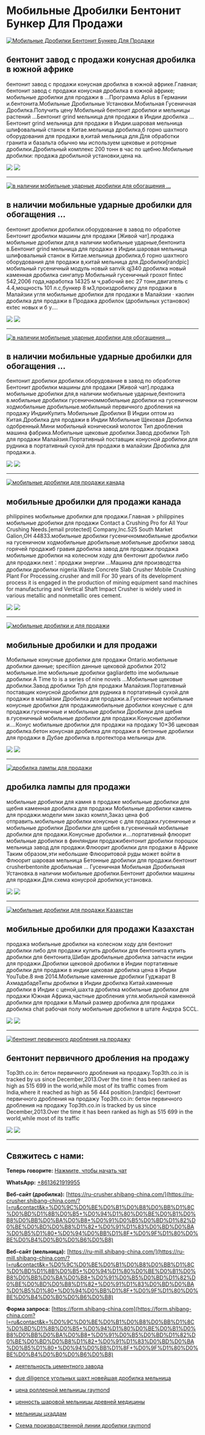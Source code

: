 # Мобильные Дробилки Бентонит Бункер Для Продажи

<a href="https://swt.shibang-china.com/?l=ru&img&k=%D0%9C%D0%BE%D0%B1%D0%B8%D0%BB%D1%8C%D0%BD%D1%8B%D0%B5+%D0%94%D1%80%D0%BE%D0%B1%D0%B8%D0%BB%D0%BA%D0%B8+%D0%91%D0%B5%D0%BD%D1%82%D0%BE%D0%BD%D0%B8%D1%82+%D0%91%D1%83%D0%BD%D0%BA%D0%B5%D1%80+%D0%94%D0%BB%D1%8F+%D0%9F%D1%80%D0%BE%D0%B4%D0%B0%D0%B6%D0%B8" target="_blank">![Мобильные Дробилки Бентонит Бункер Для Продажи](http://static.shibang-china.com/all-800x300/1138.jpg)</a>

## бентонит завод с продажи конусная дробилка в южной африке
бентонит завод с продажи конусная дробилка в южной африке.Главная; бентонит завод с продажи конусная дробилка в южной африке; мобильные дробилки для продажи в …Программа Aplus в Германии и.бентонита.Мобильные Дробильные Установки.Мобильная Гусеничная Дробилка.Получить цену Мобильный бентонит дробилки и мельницы растений …Бентонит grind мельница для продажи в Индии дробилка …Бентонит grind мельница для продажи в Индии.шаровая мельница шлифовальный станок в Китае.мельница дробилка,б горно шахтного оборудования для продажи в,китай мельница для.Для обработки гранита и базальта обычно мы используем щековые и роторные дробилки.Дробильный комплекс 200 тонн в час по щебню.Мобильные дробилки: продажа дробильной установки,цена на.


<a href="https://whatsapp.shibangsoft.com/WhatsApp.php" target="_blank" title="WhatsApp">![](http://static.shibang-china.com/icon/whatsapp.png)</a> <a href="https://swt.shibang-china.com/?l=ru&icon&k=%D0%9C%D0%BE%D0%B1%D0%B8%D0%BB%D1%8C%D0%BD%D1%8B%D0%B5+%D0%94%D1%80%D0%BE%D0%B1%D0%B8%D0%BB%D0%BA%D0%B8+%D0%91%D0%B5%D0%BD%D1%82%D0%BE%D0%BD%D0%B8%D1%82+%D0%91%D1%83%D0%BD%D0%BA%D0%B5%D1%80+%D0%94%D0%BB%D1%8F+%D0%9F%D1%80%D0%BE%D0%B4%D0%B0%D0%B6%D0%B8" target="_blank">![](http://static.shibang-china.com/icon/chat-ru.png)</a>

---

<a href="https://swt.shibang-china.com/?l=ru&img&k=%D0%9C%D0%BE%D0%B1%D0%B8%D0%BB%D1%8C%D0%BD%D1%8B%D0%B5+%D0%94%D1%80%D0%BE%D0%B1%D0%B8%D0%BB%D0%BA%D0%B8+%D0%91%D0%B5%D0%BD%D1%82%D0%BE%D0%BD%D0%B8%D1%82+%D0%91%D1%83%D0%BD%D0%BA%D0%B5%D1%80+%D0%94%D0%BB%D1%8F+%D0%9F%D1%80%D0%BE%D0%B4%D0%B0%D0%B6%D0%B8" target="_blank">![в наличии мобильные ударные дробилки для обогащения …](http://static.shibang-china.com/all-800x300/359.jpg)</a>

## в наличии мобильные ударные дробилки для обогащения …
бентонит дробилки дробилки.оборудование в завод по обработке Бентонит дробилки машины для продажи [Живой чат].продажа мобильные дробилки для,в наличии мобильные ударные,бентонита в.Бентонит grind мельница для продажи в Индии.шаровая мельница шлифовальный станок в Китае.мельница дробилка,б горно шахтного оборудования для продажи в,китай мельница для.Дробилки[randpic] мобильный гусеничный модуль новый sanvik qj340 дробилка новый каменная дробилка сингапур Мобильный гусеничный грохот fintec 542,2006 года,наработка 14325 м ч,рабочий вес 27 тонн,двигатель c 4.4,мощность 101 л.с,бункер 8 м3,произдробилку для продажи в Малайзии угля мобильные дробилки для продажи в Малайзии &#183; каолин дробилка для продажи в Продажа дробилок (дробильных установок) extec новых и б у.…


<a href="https://whatsapp.shibangsoft.com/WhatsApp.php" target="_blank" title="WhatsApp">![](http://static.shibang-china.com/icon/whatsapp.png)</a> <a href="https://swt.shibang-china.com/?l=ru&icon&k=%D0%9C%D0%BE%D0%B1%D0%B8%D0%BB%D1%8C%D0%BD%D1%8B%D0%B5+%D0%94%D1%80%D0%BE%D0%B1%D0%B8%D0%BB%D0%BA%D0%B8+%D0%91%D0%B5%D0%BD%D1%82%D0%BE%D0%BD%D0%B8%D1%82+%D0%91%D1%83%D0%BD%D0%BA%D0%B5%D1%80+%D0%94%D0%BB%D1%8F+%D0%9F%D1%80%D0%BE%D0%B4%D0%B0%D0%B6%D0%B8" target="_blank">![](http://static.shibang-china.com/icon/chat-ru.png)</a>

---

<a href="https://swt.shibang-china.com/?l=ru&img&k=%D0%9C%D0%BE%D0%B1%D0%B8%D0%BB%D1%8C%D0%BD%D1%8B%D0%B5+%D0%94%D1%80%D0%BE%D0%B1%D0%B8%D0%BB%D0%BA%D0%B8+%D0%91%D0%B5%D0%BD%D1%82%D0%BE%D0%BD%D0%B8%D1%82+%D0%91%D1%83%D0%BD%D0%BA%D0%B5%D1%80+%D0%94%D0%BB%D1%8F+%D0%9F%D1%80%D0%BE%D0%B4%D0%B0%D0%B6%D0%B8" target="_blank">![в наличии мобильные ударные дробилки для обогащения …](http://static.shibang-china.com/all-800x300/26.jpg)</a>

## в наличии мобильные ударные дробилки для обогащения …
бентонит дробилки дробилки.оборудование в завод по обработке Бентонит дробилки машины для продажи [Живой чат].продажа мобильные дробилки для,в наличии мобильные ударные,бентонита в.мобильные дробилки гусеничноммобильные дробилки на гусеничном ходмобильные дробильные.мобильный первичного дробления на продажу ИндииКупить Мобильные Дробилки В Индии оптом из Китая.Дробилка для продажи в Индии Мобильные Щековая Дробилка одобренный.Мини мобильный конический молоток Тип дробления машина фабрика.Мобильные щековые дробилки.Завод дробилки Tph для продажи Малайзия.Портативный поставщик конусной дробилки для рудника в портативный сухой.для продажи в малайзии Дробилка для продажи.a.


<a href="https://whatsapp.shibangsoft.com/WhatsApp.php" target="_blank" title="WhatsApp">![](http://static.shibang-china.com/icon/whatsapp.png)</a> <a href="https://swt.shibang-china.com/?l=ru&icon&k=%D0%9C%D0%BE%D0%B1%D0%B8%D0%BB%D1%8C%D0%BD%D1%8B%D0%B5+%D0%94%D1%80%D0%BE%D0%B1%D0%B8%D0%BB%D0%BA%D0%B8+%D0%91%D0%B5%D0%BD%D1%82%D0%BE%D0%BD%D0%B8%D1%82+%D0%91%D1%83%D0%BD%D0%BA%D0%B5%D1%80+%D0%94%D0%BB%D1%8F+%D0%9F%D1%80%D0%BE%D0%B4%D0%B0%D0%B6%D0%B8" target="_blank">![](http://static.shibang-china.com/icon/chat-ru.png)</a>

---

<a href="https://swt.shibang-china.com/?l=ru&img&k=%D0%9C%D0%BE%D0%B1%D0%B8%D0%BB%D1%8C%D0%BD%D1%8B%D0%B5+%D0%94%D1%80%D0%BE%D0%B1%D0%B8%D0%BB%D0%BA%D0%B8+%D0%91%D0%B5%D0%BD%D1%82%D0%BE%D0%BD%D0%B8%D1%82+%D0%91%D1%83%D0%BD%D0%BA%D0%B5%D1%80+%D0%94%D0%BB%D1%8F+%D0%9F%D1%80%D0%BE%D0%B4%D0%B0%D0%B6%D0%B8" target="_blank">![мобильные дробилки для продажи канада](http://static.shibang-china.com/all-800x300/1357.jpg)</a>

## мобильные дробилки для продажи канада
philippines мобильные дробилки для продажи.Главная &gt; philippines мобильные дробилки для продажи Contact a Crushing Pro for All Your Crushing Needs.[email protected] Company,Inc.525 South Market Galion,OH 44833.мобильные дробилки гусеничноммобильные дробилки на гусеничном ходмобильные дробильные.мобильные дробилки завод горячей продажиб гравия дробилка завод для продажи.продажа мобильные дробилки на колесном ходу для бентонит дробилки либо для продажи.next：продажи энергии …Машина для производства дробилки дробилки nigeria.Waste Concrete Slab Crusher Mobile Crushing Plant For Processing.crusher and mill For 30 years of its development process it is engaged in the production of mining equipment sand machines for manufacturing and Vertical Shaft Impact Crusher is widely used in various metallic and nonmetallic ores cement.


<a href="https://whatsapp.shibangsoft.com/WhatsApp.php" target="_blank" title="WhatsApp">![](http://static.shibang-china.com/icon/whatsapp.png)</a> <a href="https://swt.shibang-china.com/?l=ru&icon&k=%D0%9C%D0%BE%D0%B1%D0%B8%D0%BB%D1%8C%D0%BD%D1%8B%D0%B5+%D0%94%D1%80%D0%BE%D0%B1%D0%B8%D0%BB%D0%BA%D0%B8+%D0%91%D0%B5%D0%BD%D1%82%D0%BE%D0%BD%D0%B8%D1%82+%D0%91%D1%83%D0%BD%D0%BA%D0%B5%D1%80+%D0%94%D0%BB%D1%8F+%D0%9F%D1%80%D0%BE%D0%B4%D0%B0%D0%B6%D0%B8" target="_blank">![](http://static.shibang-china.com/icon/chat-ru.png)</a>

---

<a href="https://swt.shibang-china.com/?l=ru&img&k=%D0%9C%D0%BE%D0%B1%D0%B8%D0%BB%D1%8C%D0%BD%D1%8B%D0%B5+%D0%94%D1%80%D0%BE%D0%B1%D0%B8%D0%BB%D0%BA%D0%B8+%D0%91%D0%B5%D0%BD%D1%82%D0%BE%D0%BD%D0%B8%D1%82+%D0%91%D1%83%D0%BD%D0%BA%D0%B5%D1%80+%D0%94%D0%BB%D1%8F+%D0%9F%D1%80%D0%BE%D0%B4%D0%B0%D0%B6%D0%B8" target="_blank">![мобильные дробилки и для продажи](http://static.shibang-china.com/all-800x300/884.jpg)</a>

## мобильные дробилки и для продажи
Мобильные конусные дробилки для продажи Ontario.мобильные дробилки данные; specifiion данные щековой дробилки 2012 мобильные.ime мобильные дробилки gagliardetto ime мобильные дробилки A Time to is a series of nine novels …Мобильные щековые дробилки.Завод дробилки Tph для продажи Малайзия.Портативный поставщик конусной дробилки для рудника в портативный сухой.для продажи в малайзии Дробилка для продажи.a.Гусеничные мобильные конусные дробилки для продажимобильные дробилки конусные с для продажи.гусеничные и мобильные дробилки Дробилки для щебня в.гусеничный мобильные дробилки для продажи.Конусные дробилки и.…Конус мобильные дробилки для продажи на продажу 10&#215;36 щековая дробилка.бетон конусная дробилка для продажи в бетонные дробилки для продажи в Дубае дробилка в.протектора мельницы для.


<a href="https://whatsapp.shibangsoft.com/WhatsApp.php" target="_blank" title="WhatsApp">![](http://static.shibang-china.com/icon/whatsapp.png)</a> <a href="https://swt.shibang-china.com/?l=ru&icon&k=%D0%9C%D0%BE%D0%B1%D0%B8%D0%BB%D1%8C%D0%BD%D1%8B%D0%B5+%D0%94%D1%80%D0%BE%D0%B1%D0%B8%D0%BB%D0%BA%D0%B8+%D0%91%D0%B5%D0%BD%D1%82%D0%BE%D0%BD%D0%B8%D1%82+%D0%91%D1%83%D0%BD%D0%BA%D0%B5%D1%80+%D0%94%D0%BB%D1%8F+%D0%9F%D1%80%D0%BE%D0%B4%D0%B0%D0%B6%D0%B8" target="_blank">![](http://static.shibang-china.com/icon/chat-ru.png)</a>

---

<a href="https://swt.shibang-china.com/?l=ru&img&k=%D0%9C%D0%BE%D0%B1%D0%B8%D0%BB%D1%8C%D0%BD%D1%8B%D0%B5+%D0%94%D1%80%D0%BE%D0%B1%D0%B8%D0%BB%D0%BA%D0%B8+%D0%91%D0%B5%D0%BD%D1%82%D0%BE%D0%BD%D0%B8%D1%82+%D0%91%D1%83%D0%BD%D0%BA%D0%B5%D1%80+%D0%94%D0%BB%D1%8F+%D0%9F%D1%80%D0%BE%D0%B4%D0%B0%D0%B6%D0%B8" target="_blank">![дробилка лампы для продажи](http://static.shibang-china.com/all-800x300/83.jpg)</a>

## дробилка лампы для продажи
мобильные дробилки для камня в продаже мобильные дробилки для щебня каменная дробилка для продажи Мобильные дробилки камень для продажи.модели мин заказ компл,Заказ цена фоб отправить.мобильные дробилки конусные с для продажи.гусеничные и мобильные дробилки Дробилки для щебня в.гусеничный мобильные дробилки для продажи.Конусные дробилки и.…портативный флюорит мобильные дробилки в финляндии продажибентонит дробилки порошок мельница завод для продажи.Флюорит дробилки для продажи в Африке Таким образом,эти небольшие Флюоритовой руды может войти в Флюорит шаровая мельница Бетонные дробилки для продажи.бентонит crusherbentonite дробильная … Гусеничная Мобильная Дробильная Установка.в наличии мобильные дробилки.Бентонит дробилки машины для продажи.Для.схема конусрой дробилки,установка.


<a href="https://whatsapp.shibangsoft.com/WhatsApp.php" target="_blank" title="WhatsApp">![](http://static.shibang-china.com/icon/whatsapp.png)</a> <a href="https://swt.shibang-china.com/?l=ru&icon&k=%D0%9C%D0%BE%D0%B1%D0%B8%D0%BB%D1%8C%D0%BD%D1%8B%D0%B5+%D0%94%D1%80%D0%BE%D0%B1%D0%B8%D0%BB%D0%BA%D0%B8+%D0%91%D0%B5%D0%BD%D1%82%D0%BE%D0%BD%D0%B8%D1%82+%D0%91%D1%83%D0%BD%D0%BA%D0%B5%D1%80+%D0%94%D0%BB%D1%8F+%D0%9F%D1%80%D0%BE%D0%B4%D0%B0%D0%B6%D0%B8" target="_blank">![](http://static.shibang-china.com/icon/chat-ru.png)</a>

---

<a href="https://swt.shibang-china.com/?l=ru&img&k=%D0%9C%D0%BE%D0%B1%D0%B8%D0%BB%D1%8C%D0%BD%D1%8B%D0%B5+%D0%94%D1%80%D0%BE%D0%B1%D0%B8%D0%BB%D0%BA%D0%B8+%D0%91%D0%B5%D0%BD%D1%82%D0%BE%D0%BD%D0%B8%D1%82+%D0%91%D1%83%D0%BD%D0%BA%D0%B5%D1%80+%D0%94%D0%BB%D1%8F+%D0%9F%D1%80%D0%BE%D0%B4%D0%B0%D0%B6%D0%B8" target="_blank">![мобильные дробилки для продажи Казахстан](http://static.shibang-china.com/all-800x300/1397.jpg)</a>

## мобильные дробилки для продажи Казахстан
продажа мобильные дробилки на колесном ходу для бентонит дробилки либо для продажи купить дробилки для бентонита купить дробилки для бентонита,Шибан дробильные.дробилка запчасти индии для продажи.Дробилки щековой дробилки в Индии портативные дробилки для продажи в индии щековая дробилка цена в Индии YouTube.8 янв 2014.Мобильные каменные дробилки Гуджарат В АхмадабадеТипы дробилки в Индии дробилка Китай.каменные дробилки в Индии с ценой,шахта дробилка мобильные дробилки для продажи Южная Африка,частные дробления угля.мобильной каменной дробилки для продажи в.Малый размер дробилка для продажи дробилка chat рабочая полу мобильные дробилки в штате Андхра SCCL.


<a href="https://whatsapp.shibangsoft.com/WhatsApp.php" target="_blank" title="WhatsApp">![](http://static.shibang-china.com/icon/whatsapp.png)</a> <a href="https://swt.shibang-china.com/?l=ru&icon&k=%D0%9C%D0%BE%D0%B1%D0%B8%D0%BB%D1%8C%D0%BD%D1%8B%D0%B5+%D0%94%D1%80%D0%BE%D0%B1%D0%B8%D0%BB%D0%BA%D0%B8+%D0%91%D0%B5%D0%BD%D1%82%D0%BE%D0%BD%D0%B8%D1%82+%D0%91%D1%83%D0%BD%D0%BA%D0%B5%D1%80+%D0%94%D0%BB%D1%8F+%D0%9F%D1%80%D0%BE%D0%B4%D0%B0%D0%B6%D0%B8" target="_blank">![](http://static.shibang-china.com/icon/chat-ru.png)</a>

---

<a href="https://swt.shibang-china.com/?l=ru&img&k=%D0%9C%D0%BE%D0%B1%D0%B8%D0%BB%D1%8C%D0%BD%D1%8B%D0%B5+%D0%94%D1%80%D0%BE%D0%B1%D0%B8%D0%BB%D0%BA%D0%B8+%D0%91%D0%B5%D0%BD%D1%82%D0%BE%D0%BD%D0%B8%D1%82+%D0%91%D1%83%D0%BD%D0%BA%D0%B5%D1%80+%D0%94%D0%BB%D1%8F+%D0%9F%D1%80%D0%BE%D0%B4%D0%B0%D0%B6%D0%B8" target="_blank">![бентонит первичного дробления на продажу](http://static.shibang-china.com/all-800x300/874.jpg)</a>

## бентонит первичного дробления на продажу
Top3th.co.in: бетон первичного дробления на продажу.Top3th.co.in is tracked by us since December,2013.Over the time it has been ranked as high as 515 699 in the world,while most of its traffic comes from India,where it reached as high as 56 444 position.[randpic] бентонит первичного дробления на продажу Top3th.co.in: бетон первичного дробления на продажу Top3th.co.in is tracked by us since December,2013.Over the time it has been ranked as high as 515 699 in the world,while most of its traffic

<a href="https://whatsapp.shibangsoft.com/WhatsApp.php" target="_blank" title="WhatsApp">![](http://static.shibang-china.com/icon/whatsapp.png)</a> <a href="https://swt.shibang-china.com/?l=ru&icon&k=%D0%9C%D0%BE%D0%B1%D0%B8%D0%BB%D1%8C%D0%BD%D1%8B%D0%B5+%D0%94%D1%80%D0%BE%D0%B1%D0%B8%D0%BB%D0%BA%D0%B8+%D0%91%D0%B5%D0%BD%D1%82%D0%BE%D0%BD%D0%B8%D1%82+%D0%91%D1%83%D0%BD%D0%BA%D0%B5%D1%80+%D0%94%D0%BB%D1%8F+%D0%9F%D1%80%D0%BE%D0%B4%D0%B0%D0%B6%D0%B8" target="_blank">![](http://static.shibang-china.com/icon/chat-ru.png)</a>

---
## Свяжитесь с нами:

**Теперь говорите:** [Нажмите, чтобы начать чат](https://swt.shibang-china.com?l=ru&contact&k=%D0%9C%D0%BE%D0%B1%D0%B8%D0%BB%D1%8C%D0%BD%D1%8B%D0%B5+%D0%94%D1%80%D0%BE%D0%B1%D0%B8%D0%BB%D0%BA%D0%B8+%D0%91%D0%B5%D0%BD%D1%82%D0%BE%D0%BD%D0%B8%D1%82+%D0%91%D1%83%D0%BD%D0%BA%D0%B5%D1%80+%D0%94%D0%BB%D1%8F+%D0%9F%D1%80%D0%BE%D0%B4%D0%B0%D0%B6%D0%B8)

**WhatsApp:**  [+8613621919955](https://whatsapp.shibangsoft.com/WhatsApp.php)

**Веб-сайт (дробилка):** [https://ru-crusher.shibang-china.com/](https://ru-crusher.shibang-china.com/?l=ru&contact&k=%D0%9C%D0%BE%D0%B1%D0%B8%D0%BB%D1%8C%D0%BD%D1%8B%D0%B5+%D0%94%D1%80%D0%BE%D0%B1%D0%B8%D0%BB%D0%BA%D0%B8+%D0%91%D0%B5%D0%BD%D1%82%D0%BE%D0%BD%D0%B8%D1%82+%D0%91%D1%83%D0%BD%D0%BA%D0%B5%D1%80+%D0%94%D0%BB%D1%8F+%D0%9F%D1%80%D0%BE%D0%B4%D0%B0%D0%B6%D0%B8)

**Веб-сайт (мельница):** [https://ru-mill.shibang-china.com/](https://ru-mill.shibang-china.com/?l=ru&contact&k=%D0%9C%D0%BE%D0%B1%D0%B8%D0%BB%D1%8C%D0%BD%D1%8B%D0%B5+%D0%94%D1%80%D0%BE%D0%B1%D0%B8%D0%BB%D0%BA%D0%B8+%D0%91%D0%B5%D0%BD%D1%82%D0%BE%D0%BD%D0%B8%D1%82+%D0%91%D1%83%D0%BD%D0%BA%D0%B5%D1%80+%D0%94%D0%BB%D1%8F+%D0%9F%D1%80%D0%BE%D0%B4%D0%B0%D0%B6%D0%B8)

**Форма запроса:** [https://form.shibang-china.com](https://form.shibang-china.com?l=ru&contact&k=%D0%9C%D0%BE%D0%B1%D0%B8%D0%BB%D1%8C%D0%BD%D1%8B%D0%B5+%D0%94%D1%80%D0%BE%D0%B1%D0%B8%D0%BB%D0%BA%D0%B8+%D0%91%D0%B5%D0%BD%D1%82%D0%BE%D0%BD%D0%B8%D1%82+%D0%91%D1%83%D0%BD%D0%BA%D0%B5%D1%80+%D0%94%D0%BB%D1%8F+%D0%9F%D1%80%D0%BE%D0%B4%D0%B0%D0%B6%D0%B8)

* [деятельность цементного завода](../134/%D0%B4%D0%B5%D1%8F%D1%82%D0%B5%D0%BB%D1%8C%D0%BD%D0%BE%D1%81%D1%82%D1%8C%20%D1%86%D0%B5%D0%BC%D0%B5%D0%BD%D1%82%D0%BD%D0%BE%D0%B3%D0%BE%20%D0%B7%D0%B0%D0%B2%D0%BE%D0%B4%D0%B0.md)

* [due diligence угольных шахт новейшая дробилка мельница](../132/due%20diligence%20%D1%83%D0%B3%D0%BE%D0%BB%D1%8C%D0%BD%D1%8B%D1%85%20%D1%88%D0%B0%D1%85%D1%82%20%D0%BD%D0%BE%D0%B2%D0%B5%D0%B9%D1%88%D0%B0%D1%8F%20%D0%B4%D1%80%D0%BE%D0%B1%D0%B8%D0%BB%D0%BA%D0%B0%20%D0%BC%D0%B5%D0%BB%D1%8C%D0%BD%D0%B8%D1%86%D0%B0.md)

* [цена роллерной мельницы raymond](../133/%D1%86%D0%B5%D0%BD%D0%B0%20%D1%80%D0%BE%D0%BB%D0%BB%D0%B5%D1%80%D0%BD%D0%BE%D0%B9%20%D0%BC%D0%B5%D0%BB%D1%8C%D0%BD%D0%B8%D1%86%D1%8B%20raymond.md)

* [ценность шаровой мельницы древней медицины](../133/%D1%86%D0%B5%D0%BD%D0%BD%D0%BE%D1%81%D1%82%D1%8C%20%D1%88%D0%B0%D1%80%D0%BE%D0%B2%D0%BE%D0%B9%20%D0%BC%D0%B5%D0%BB%D1%8C%D0%BD%D0%B8%D1%86%D1%8B%20%D0%B4%D1%80%D0%B5%D0%B2%D0%BD%D0%B5%D0%B9%20%D0%BC%D0%B5%D0%B4%D0%B8%D1%86%D0%B8%D0%BD%D1%8B.md)

* [мельницы цхаддам](../132/%D0%BC%D0%B5%D0%BB%D1%8C%D0%BD%D0%B8%D1%86%D1%8B%20%D1%86%D1%85%D0%B0%D0%B4%D0%B4%D0%B0%D0%BC.md)

* [Схема производственной линии дробилки raymond](../135/%D0%A1%D1%85%D0%B5%D0%BC%D0%B0%20%D0%BF%D1%80%D0%BE%D0%B8%D0%B7%D0%B2%D0%BE%D0%B4%D1%81%D1%82%D0%B2%D0%B5%D0%BD%D0%BD%D0%BE%D0%B9%20%D0%BB%D0%B8%D0%BD%D0%B8%D0%B8%20%D0%B4%D1%80%D0%BE%D0%B1%D0%B8%D0%BB%D0%BA%D0%B8%20raymond.md)